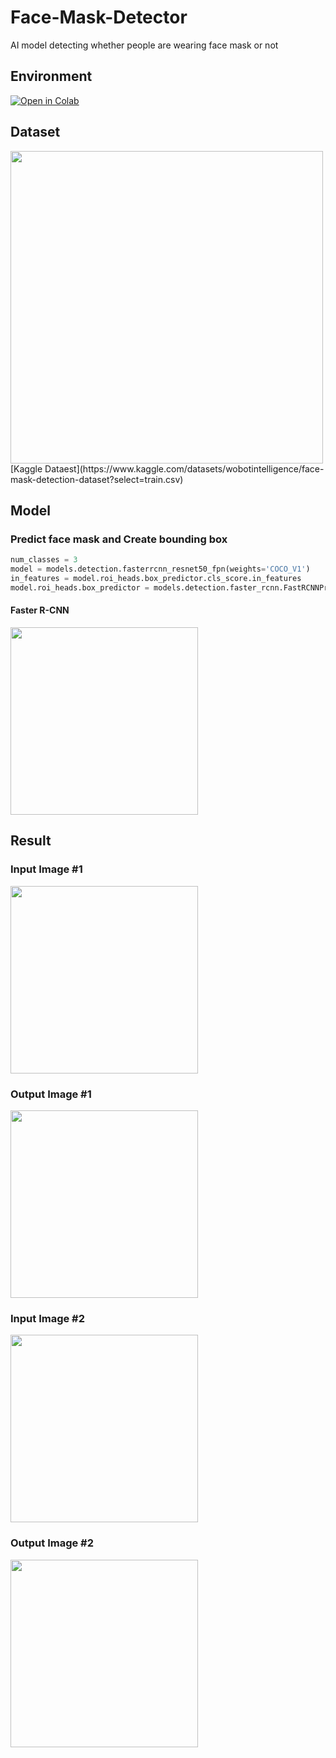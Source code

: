# Face-Mask-Detector
AI model detecting whether people are wearing face mask or not

## Environment
[![Open in Colab](https://colab.research.google.com/assets/colab-badge.svg)](https://colab.research.google.com/drive/1M57_J3TyLfo_h2Yr915LqS6d_VG6loSU#scrollTo=Gmnfz9jxS8cX)

## Dataset
<img width="500" src="https://user-images.githubusercontent.com/63842546/214035622-55f90868-8e6d-4875-92ab-10162f8a168a.png"/>
[Kaggle Dataest](https://www.kaggle.com/datasets/wobotintelligence/face-mask-detection-dataset?select=train.csv)

## Model
### Predict face mask and Create bounding box

```python
num_classes = 3
model = models.detection.fasterrcnn_resnet50_fpn(weights='COCO_V1')
in_features = model.roi_heads.box_predictor.cls_score.in_features
model.roi_heads.box_predictor = models.detection.faster_rcnn.FastRCNNPredictor(in_features, num_classes)
```
#### Faster R-CNN
<img width="300" src="https://user-images.githubusercontent.com/63842546/214036050-8b37f3dd-e75f-4d70-bc39-421ccca56dc6.png"/>

## Result
### Input Image #1
<img width="300" src="https://user-images.githubusercontent.com/63842546/214036488-d4e2548d-5d12-441a-b33e-75229fa483c7.png"/>

### Output Image #1
<img width="300" src="https://user-images.githubusercontent.com/63842546/214036772-21550621-3aeb-4588-bb15-a97076c24a19.png"/>

### Input Image #2
<img width="300" src="https://user-images.githubusercontent.com/63842546/214037050-eb3dd636-c6ee-436b-9624-25debf1a3172.png"/>

### Output Image #2
<img width="300" src="https://user-images.githubusercontent.com/63842546/214037093-95aab6b4-9606-42d1-808d-4d65d4dedf1e.png"/>

